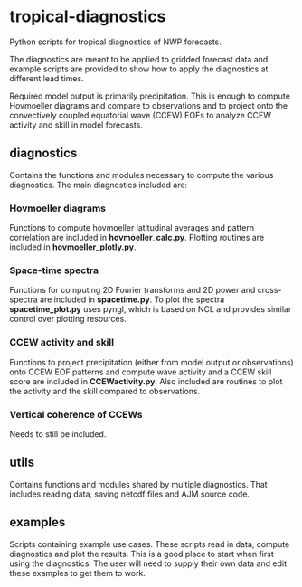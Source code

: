 # tropical-diagnostics
Python scripts for tropical diagnostics of NWP forecasts.

The diagnostics are meant to be applied to gridded forecast data and example scripts are provided to show how
to apply the diagnostics at different lead times.

Required model output is primarily precipitation. This is enough to compute Hovmoeller diagrams and
compare to observations and to project onto the convectively coupled equatorial wave (CCEW) EOFs to
analyze CCEW activity and skill in model forecasts.

## diagnostics
Contains the functions and modules necessary to compute the various diagnostics. The main diagnostics
included are:

### Hovmoeller diagrams
Functions to compute hovmoeller latitudinal averages and pattern correlation are included in
**hovmoeller_calc.py**. Plotting routines are included in **hovmoeller_plotly.py**.

### Space-time spectra
Functions for computing 2D Fourier transforms and 2D power and cross-spectra are included in **spacetime.py**.
To plot the spectra **spacetime_plot.py** uses pyngl, which is based on NCL and provides similar control
over plotting resources.

### CCEW activity and skill
Functions to project precipitation (either from model output or observations) onto CCEW EOF patterns and
compute wave activity and a CCEW skill score are included in **CCEWactivity.py**. Also included are routines
to plot the activity and the skill compared to observations.

### Vertical coherence of CCEWs
Needs to still be included.

## utils
Contains functions and modules shared by multiple diagnostics. That includes reading data, saving netcdf
files and AJM source code.

## examples
Scripts containing example use cases. These scripts read in data, compute diagnostics and plot the results.
This is a good place to start when first using the diagnostics.
The user will need to supply their own data and edit these examples to get them to work.

